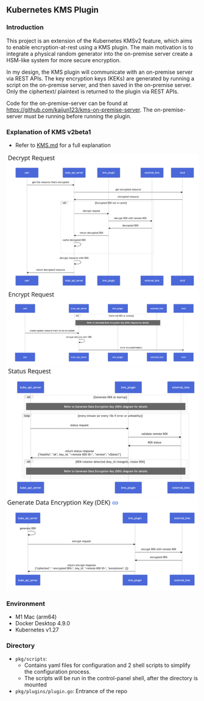 ## Kubernetes KMS Plugin

### Introduction

This project is an extension of the Kubernetes KMSv2 feature, which aims to enable encryption-at-rest using a KMS plugin. The main motivation is to integrate a physical random generator into the on-premise server create a HSM-like system for more secure encryption.

In my design, the KMS plugin will communicate with an on-premise server via REST APIs. The key encryption keys (KEKs) are generated by running a script on the on-premise server, and then saved in the on-premise server. Only the ciphertext/ plaintext is returned to the plugin via REST APIs.

Code for the on-premise-server can be found at https://github.com/kaijun123/kms-on-premise-server. The on-premise-server must be running before running the plugin.

### Explanation of KMS v2beta1
- Refer to [KMS.md](pkg/scripts/KMS.md) for a full explanation
<p align="center">
    <img src="images/Decrypt-Request.png">
    <img src="images/Encrypt-Request.png">
    <img src="images/Status-Request.png">
    <img src="images/Generate-DEK.png">
</p>

### Environment
- M1 Mac (arm64)
- Docker Desktop 4.9.0 
- Kubernetes v1.27

### Directory
- ```pkg/scripts```: 
  - Contains yaml files for configuration and 2 shell scripts to simplify the configuration process. 
  - The scripts will be run in the control-panel shell, after the directory is mounted
- ```pkg/plugins/plugin.go```: Entrance of the repo